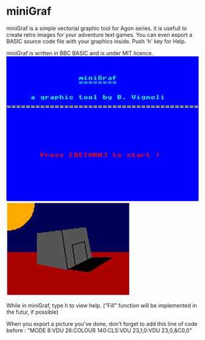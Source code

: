 # miniGraf
 
miniGraf is a simple vectorial graphic tool for Agon series.
it is usefull to create retro images for your adventure text games.
You can even export a BASIC source code file with your graphics inside.
Push 'h' key for Help.

miniGraf is written in BBC BASIC and is under MIT licence.
[![miniGraf](screenshot1.jpg)](https://www.youtube.com/watch?v=Z0MijlmQZ1Q&ab_channel=BrunoVignoli)
[![miniGraf_demo](screenshot2.jpg)]()

While in miniGraf, type h to view help.
("Fill" function will be implemented in the futur, if possible)

When you export a picture you've done, don't forget to add this line of code before : "MODE 8:VDU 26:COLOUR 140:CLS:VDU 23,1,0:VDU 23,0,&C0,0"

